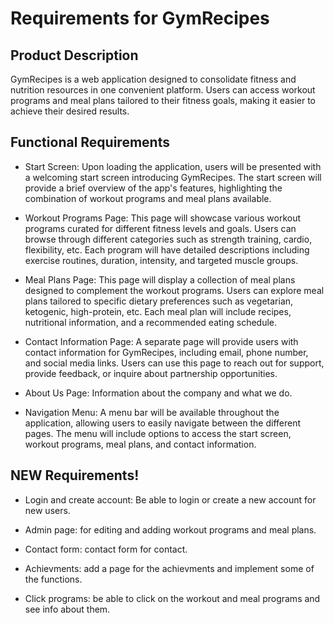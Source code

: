 # Requirements for GymRecipes

## Product Description 

GymRecipes is a web application designed to consolidate fitness and nutrition resources in one convenient platform. Users can access workout programs and meal plans tailored to their fitness goals, making it easier to achieve their desired results.

## Functional Requirements

- Start Screen:
    Upon loading the application, users will be presented with a welcoming start screen introducing GymRecipes.
    The start screen will provide a brief overview of the app's features, highlighting the combination of workout programs and meal plans available.

- Workout Programs Page:
    This page will showcase various workout programs curated for different fitness levels and goals.
    Users can browse through different categories such as strength training, cardio, flexibility, etc.
    Each program will have detailed descriptions including exercise routines, duration, intensity, and targeted muscle groups.

- Meal Plans Page:
    This page will display a collection of meal plans designed to complement the workout programs.
    Users can explore meal plans tailored to specific dietary preferences such as vegetarian, ketogenic, high-protein, etc.
    Each meal plan will include recipes, nutritional information, and a recommended eating schedule.

- Contact Information Page:
    A separate page will provide users with contact information for GymRecipes, including email, phone number, and social media links.
    Users can use this page to reach out for support, provide feedback, or inquire about partnership opportunities.

- About Us Page:
    Information about the company and what we do.

- Navigation Menu:
    A menu bar will be available throughout the application, allowing users to easily navigate between the different pages.
    The menu will include options to access the start screen, workout programs, meal plans, and contact information.

## NEW Requirements!

- Login and create account:
    Be able to login or create a new account for new users.

- Admin page:
    for editing and adding workout programs and meal plans.

- Contact form:
    contact form for contact.

- Achievments:
    add a page for the achievments and implement some of the functions.

- Click programs:
    be able to click on the workout and meal programs and see info about them.


